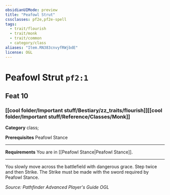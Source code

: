 ```yaml
---
obsidianUIMode: preview
title: "Peafowl Strut"
cssclasses: pf2e,pf2e-spell
tags:
  - trait/flourish
  - trait/monk
  - trait/common
  - category/class
aliases: "Item.RN383cnvyfRWjbdE"
license: OGL
---
```

# Peafowl Strut `pf2:1`
## Feat 10
### [[cool folder/Important stuff/Bestiary/zz_traits/flourish]][[cool folder/Important stuff/Reference/Classes/Monk]]

**Category** class; 



**Prerequisites** Peafowl Stance
* * *
**Requirements** You are in [[Peafowl Stance|Peafowl Stance]].

* * *

You slowly move across the battlefield with dangerous grace. Step twice and then Strike. The Strike must be made with the sword required by Peafowl Stance.

*Source: Pathfinder Advanced Player's Guide*
*OGL*